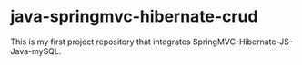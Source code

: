 # java-springmvc-hibernate-crud
This is my first project repository that integrates SpringMVC-Hibernate-JS-Java-mySQL.
